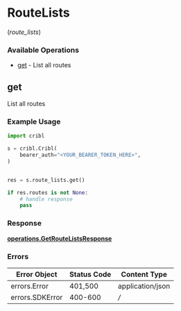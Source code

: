 # RouteLists
(*route_lists*)

### Available Operations

* [get](#get) - List all routes

## get

List all routes

### Example Usage

```python
import cribl

s = cribl.Cribl(
    bearer_auth="<YOUR_BEARER_TOKEN_HERE>",
)


res = s.route_lists.get()

if res.routes is not None:
    # handle response
    pass
```


### Response

**[operations.GetRouteListsResponse](../../models/operations/getroutelistsresponse.md)**
### Errors

| Error Object     | Status Code      | Content Type     |
| ---------------- | ---------------- | ---------------- |
| errors.Error     | 401,500          | application/json |
| errors.SDKError  | 400-600          | */*              |
